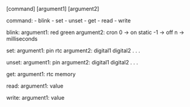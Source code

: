 [command] [argument1] [argument2]


command:
    - blink
    - set
    - unset
    - get
    - read
    - write



blink:
    argument1:
        red
        green
    argument2:
        cron
        0 -> on static
        -1 -> off
        n -> milliseconds


set:
    argument1:
        pin
        rtc
    argument2:
        digital1
        digital2
        .
        .
        .


unset:
    argument1:
        pin
    argument2:
        digital1
        digital2
        .
        .
        .


get:
    argument1:
        rtc
        memory



read:
    argument1:
        value



write:
    argument1:
        value
